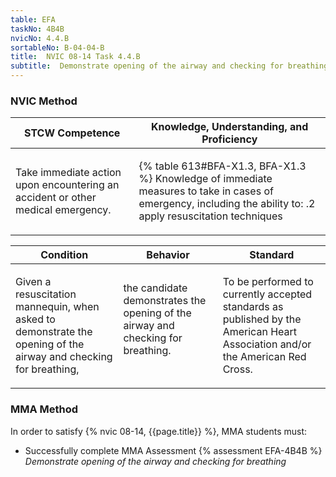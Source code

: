 ```yaml
---
table: EFA
taskNo: 4B4B
nvicNo: 4.4.B 
sortableNo: B-04-04-B
title:  NVIC 08-14 Task 4.4.B 
subtitle:  Demonstrate opening of the airway and checking for breathing (EFA)
---
```






### NVIC Method

<a style="display:none;" onclick="togglevisibility('nvic_methods')" >Show NVIC method.</a>

<div id='nvic_methods' class='show'>

<table>
<thead>
<tr>
<th class='forty'> STCW Competence </th>
<th class='sixty'> Knowledge, Understanding, and Proficiency </th>
</tr>
</thead>

<tbody>
<tr><td markdown='1'>

Take immediate action upon encountering an accident or other medical emergency.

</td><td markdown='1'>

{% table 613#BFA-X1.3, BFA-X1.3 %} Knowledge of immediate measures to take in cases of emergency, including the ability to:
.2  apply resuscitation techniques

</td></tr>


</tbody>
</table>


<table>
<thead>
<tr><th class='twenty'>  Condition </th><th class='twenty'> Behavior </th><th  class='sixty'>Standard </th></tr>
</thead>
<tbody >



<tr><td markdown='1'>

Given a resuscitation mannequin, when asked to demonstrate the opening of the airway and checking for breathing,

</td><td markdown='1'>

the candidate demonstrates the opening of the airway and checking for breathing.

<br>

<div class="tooltip" markdown='1'>



</div>


</td><td markdown='1'>

To be performed to currently accepted standards as published by the American Heart Association and/or the American Red Cross.

</td></tr>
</tbody>
</table>
</div>


### MMA Method

In order to satisfy  {% nvic 08-14, {{page.title}}  %}, MMA students must:

* Successfully complete MMA Assessment {% assessment EFA-4B4B %} *Demonstrate opening of the airway and checking for breathing*